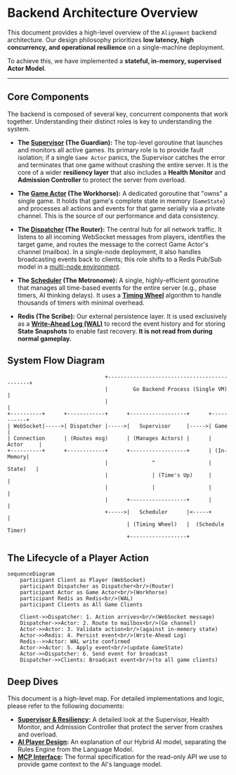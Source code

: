# Backend Architecture Overview

This document provides a high-level overview of the `Alignment` backend architecture. Our design philosophy prioritizes **low latency, high concurrency, and operational resilience** on a single-machine deployment.

To achieve this, we have implemented a **stateful, in-memory, supervised Actor Model**.

---

## Core Components

The backend is composed of several key, concurrent components that work together. Understanding their distinct roles is key to understanding the system.

*   **The [Supervisor](./01-supervisor-and-resiliency.md) (The Guardian):** The top-level goroutine that launches and monitors all active games. Its primary role is to provide fault isolation; if a single `Game Actor` panics, the Supervisor catches the error and terminates that one game without crashing the entire server. It is the core of a wider **resiliency layer** that also includes a **Health Monitor** and **Admission Controller** to protect the server from overload.

*   **The [Game Actor](./04-actor-and-event-processing.md) (The Workhorse):** A dedicated goroutine that "owns" a single game. It holds that game's complete state in memory (`GameState`) and processes all actions and events for that game serially via a private channel. This is the source of our performance and data consistency.

*   **The [Dispatcher](../glossary.md#dispatcher) (The Router):** The central hub for all network traffic. It listens to all incoming WebSocket messages from players, identifies the target game, and routes the message to the correct Game Actor's channel (mailbox). In a single-node deployment, it also handles broadcasting events back to clients; this role shifts to a Redis Pub/Sub model in a [multi-node environment](./07-future-scaling-path.md).

*   **The [Scheduler](../glossary.md#scheduler) (The Metronome):** A single, highly-efficient goroutine that manages all time-based events for the entire server (e.g., phase timers, AI thinking delays). It uses a **[Timing Wheel](../glossary.md#timing-wheel)** algorithm to handle thousands of timers with minimal overhead.

*   **Redis (The Scribe):** Our external persistence layer. It is used exclusively as a **[Write-Ahead Log (WAL)](../glossary.md#wal-write-ahead-log)** to record the event history and for storing **State Snapshots** to enable fast recovery. **It is not read from during normal gameplay.**

## System Flow Diagram

```ascii
                               +---------------------------------------------+
                               |        Go Backend Process (Single VM)       |
                               |                                             |
+----------+      +------------+      +------------------+      +-----------+
| WebSocket|----->| Dispatcher |----->|   Supervisor     |----->| Game      |
| Connection      | (Routes msg)      | (Manages Actors) |      | Actor     |
+----------+      +------------+      +------------------+      | (In-Memory|
                               |              ^                 |  State)   |
                               |              | (Time's Up)     |           |
                               |              |                 |           |
                               |      +------------------+      |           |
                               +----->|   Scheduler      |<-----+           |
                                      | (Timing Wheel)   |  (Schedule Timer)
                                      +------------------+
```

## The Lifecycle of a Player Action

```mermaid
sequenceDiagram
    participant Client as Player (WebSocket)
    participant Dispatcher as Dispatcher<br/>(Router)
    participant Actor as Game Actor<br/>(Workhorse)
    participant Redis as Redis<br/>(WAL)
    participant Clients as All Game Clients

    Client->>Dispatcher: 1. Action arrives<br/>(WebSocket message)
    Dispatcher->>Actor: 2. Route to mailbox<br/>(Go channel)
    Actor->>Actor: 3. Validate action<br/>(against in-memory state)
    Actor->>Redis: 4. Persist event<br/>(Write-Ahead Log)
    Redis-->>Actor: WAL write confirmed
    Actor->>Actor: 5. Apply event<br/>(update GameState)
    Actor->>Dispatcher: 6. Send event for broadcast
    Dispatcher->>Clients: Broadcast event<br/>(to all game clients)
```

## Deep Dives

This document is a high-level map. For detailed implementations and logic, please refer to the following documents:

*   **[Supervisor & Resiliency](./01-supervisor-and-resiliency.md):** A detailed look at the Supervisor, Health Monitor, and Admission Controller that protect the server from crashes and overload.
*   **[AI Player Design](./02-ai-player-design.md):** An explanation of our Hybrid AI model, separating the Rules Engine from the Language Model.
*   **[MCP Interface](./03-mcp-interface.md):** The formal specification for the read-only API we use to provide game context to the AI's language model.
